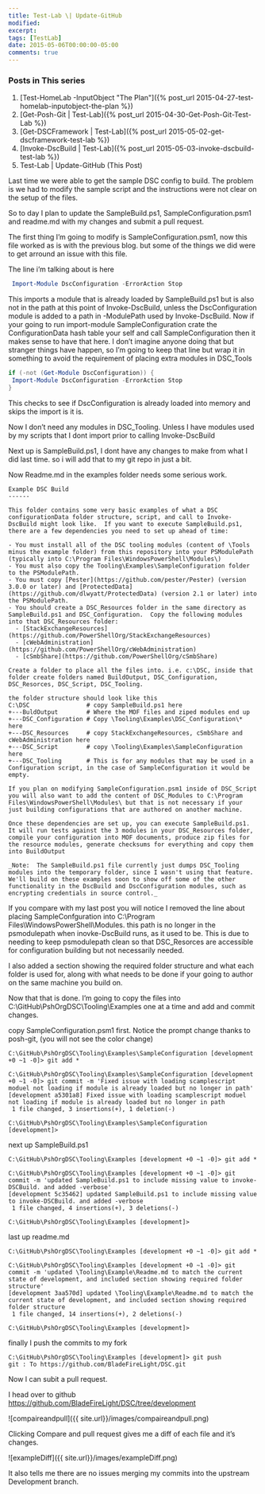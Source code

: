 ```yaml
---
title: Test-Lab \| Update-GitHub
modified:
excerpt:
tags: [TestLab]
date: 2015-05-06T00:00:00-05:00
comments: true
---
```


### Posts in This series

1. [Test-HomeLab -InputObject "The Plan"]({% post_url 2015-04-27-test-homelab-inputobject-the-plan %})
2. [Get-Posh-Git \| Test-Lab]({% post_url 2015-04-30-Get-Posh-Git-Test-Lab %})
3. [Get-DSCFramework \| Test-Lab]({% post_url 2015-05-02-get-dscframework-test-lab %})
4. [Invoke-DscBuild \| Test-Lab]({% post_url 2015-05-03-invoke-dscbuild-test-lab %})
5. Test-Lab \| Update-GitHub (This Post)

Last time we were able to get the sample DSC config to build. The problem is we had to modify the sample script and the instructions were not clear on the setup of the files.

So to day I plan to update the SampleBuild.ps1, SampleConfiguration.psm1 and readme.md with my changes and submit a pull request.

The first thing I’m going to modify is SampleConfiguration.psm1, now this file worked as is with the previous blog. but some of the things we did were to get arround an issue with this file.

The line i’m talking about is here

~~~ powershell	
 Import-Module DscConfiguration -ErrorAction Stop
~~~

This imports a module that is already loaded by SampleBuild.ps1 but is also not in the path at this point of Invoke-DscBuild, unless the DscConfiguration module is added to a path in -ModulePath used by Invoke-DscBuild.  Now if your going to run import-module SampleConfiguration crate the ConfigurationData hash table your self and call SampleConfiguration then it makes sense to have that here. I don’t imagine anyone doing that but stranger things have happen, so I’m going to keep that line but wrap it in something to avoid the requirement of placing extra modules in DSC_Tools

~~~ powershell	
if (-not (Get-Module DscConfiguration)) {
 Import-Module DscConfiguration -ErrorAction Stop
}
~~~

This checks to see if DscConfiguration is already loaded into memory and skips the import is it is.

Now I don’t need any modules in DSC_Tooling. Unless I have modules used by my scripts that I dont import prior to calling Invoke-DscBuild

Next up is SampleBuild.ps1, I dont have any changes to make from what I did last time. so i will add that to my git repo in just a bit.

Now Readme.md in the examples folder needs some serious work.

~~~
Example DSC Build
------

This folder contains some very basic examples of what a DSC configurationData folder structure, script, and call to Invoke-DscBuild might look like.  If you want to execute SampleBuild.ps1, there are a few dependencies you need to set up ahead of time:

- You must install all of the DSC tooling modules (content of \Tools minus the example folder) from this repository into your PSModulePath (typically into C:\Program Files\WindowsPowerShell\Modules\)
- You must also copy the Tooling\Examples\SampleConfiguration folder to the PSModulePath.
- You must copy [Pester](https://github.com/pester/Pester) (version 3.0.0 or later) and [ProtectedData](https://github.com/dlwyatt/ProtectedData) (version 2.1 or later) into the PSModulePath.
- You should create a DSC_Resources folder in the same directory as SampleBuild.ps1 and DSC_Configuration.  Copy the following modules into that DSC_Resources folder:
  - [StackExchangeResources](https://github.com/PowerShellOrg/StackExchangeResources)
  - [cWebAdministration](https://github.com/PowerShellOrg/cWebAdministration)
  - [cSmbShare](https://github.com/PowerShellOrg/cSmbShare)

Create a folder to place all the files into. i.e. c:\DSC, inside that folder create folders named BuildOutput, DSC_Configuration, DSC_Resorces, DSC_Script, DSC_Tooling. 

the folder structure should look like this
C:\DSC                # copy SampleBuild.ps1 here
+---BuldOutput        # Where the MOF files and ziped modules end up
+---DSC_Configuration # Copy \Tooling\Examples\DSC_Configuration\*  here
+---DSC_Resources     # copy StackExchangeResources, cSmbShare and cWebAdministration here
+---DSC_Script        # copy \Tooling\Examples\SampleConfiguration here
+---DSC_Tooling       # This is for any modules that may be used in a Configuration script, in the case of SampleConfiguration it would be empty.

If you plan on modifying SampleConfiguration.psm1 inside of DSC_Script you will also want to add the content of DSC_Modules to C:\Program Files\WindowsPowerShell\Modules\ but that is not necessary if your just building configurations that are authored on another machine. 

Once these dependencies are set up, you can execute SampleBuild.ps1.  It will run tests against the 3 modules in your DSC_Resources folder, compile your configuration into MOF documents, produce zip files for the resource modules, generate checksums for everything and copy them into BuildOutput

_Note:  The SampleBuild.ps1 file currently just dumps DSC_Tooling modules into the temporary folder, since I wasn't using that feature.  We'll build on these examples soon to show off some of the other functionality in the DscBuild and DscConfiguration modules, such as encrypting credentials in source control._
~~~

If you compare with my last post you will notice I removed the line about placing SampleConfguration into C:\Program Files\WindowsPowerShell\Modules\. this path is no longer in the psmodulepath when inovke-DscBuild runs, as it used to be. This is due to needing to keep psmodulepath clean so that DSC_Resorces are accessible for configuration building but not necessarily needed.

I also added a section showing the required folder structure and what each folder is used for, along with what needs to be done if your going to author on the same machine you build on.

Now that that is done. I’m going to copy the files into C:\GitHub\PshOrgDSC\Tooling\Examples one at a time and add and commit changes.

copy SampleConfiguration.psm1 first. Notice the prompt change thanks to posh-git, (you will not see the color change)

~~~
C:\GitHub\PshOrgDSC\Tooling\Examples\SampleConfiguration [development +0 ~1 -0]> git add *
 
C:\GitHub\PshOrgDSC\Tooling\Examples\SampleConfiguration [development +0 ~1 -0]> git commit -m 'Fixed issue with loading scamplescript moduel not loading if module is already loaded but no longer in path'
[development a5301a8] Fixed issue with loading scamplescript moduel not loading if module is already loaded but no longer in path
 1 file changed, 3 insertions(+), 1 deletion(-)
 
C:\GitHub\PshOrgDSC\Tooling\Examples\SampleConfiguration [development]> 
~~~

next up SampleBuild.ps1

~~~	
C:\GitHub\PshOrgDSC\Tooling\Examples [development +0 ~1 -0]> git add *
 
C:\GitHub\PshOrgDSC\Tooling\Examples [development +0 ~1 -0]> git commit -m 'updated SampleBuild.ps1 to include missing value to invoke-DSCBuild. and added -verbose'
[development 5c35462] updated SampleBuild.ps1 to include missing value to invoke-DSCBuild. and added -verbose
 1 file changed, 4 insertions(+), 3 deletions(-)
 
C:\GitHub\PshOrgDSC\Tooling\Examples [development]>
~~~

last up readme.md

~~~	
C:\GitHub\PshOrgDSC\Tooling\Examples [development +0 ~1 -0]> git add *
 
C:\GitHub\PshOrgDSC\Tooling\Examples [development +0 ~1 -0]> git commit -m 'updated \Tooling\Example\Readme.md to match the current state of development, and included section showing required folder structure'
[development 3aa570d] updated \Tooling\Example\Readme.md to match the current state of development, and included section showing required folder structure
 1 file changed, 14 insertions(+), 2 deletions(-)
 
C:\GitHub\PshOrgDSC\Tooling\Examples [development]>
~~~

finally I push the commits to my fork

~~~	
C:\GitHub\PshOrgDSC\Tooling\Examples [development]> git push
git : To https://github.com/BladeFireLight/DSC.git
~~~

Now I can subit a pull request.

I head over to github https://github.com/BladeFireLight/DSC/tree/development

![compaireandpull]({{ site.url}}/images/compaireandpull.png)

Clicking Compare and pull request gives me a diff of each file and it’s changes.

![exampleDiff]({{ site.url}}/images/exampleDiff.png)

It also tells me there are no issues merging my commits into the upstream Development branch.